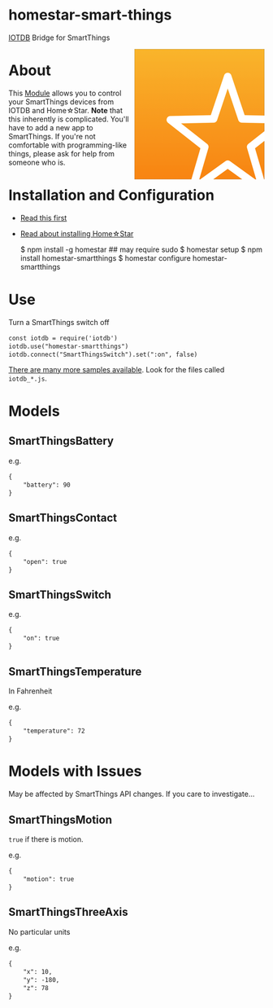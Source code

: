 # homestar-smart-things
[IOTDB](https://github.com/dpjanes/node-iotdb) Bridge for SmartThings

<img src="https://raw.githubusercontent.com/dpjanes/iotdb-homestar/master/docs/HomeStar.png" align="right" />


# About

This [Module](https://homestar.io/about/things) allows you to control your SmartThings devices from IOTDB and Home☆Star.
**Note** that this inherently is complicated. 
You'll have to add a new app to SmartThings.
If you're not comfortable with programming-like things, please ask for help from someone who is.

# Installation and Configuration

* [Read this first](https://github.com/dpjanes/node-iotdb/blob/master/docs/install.md)
* [Read about installing Home☆Star](https://github.com/dpjanes/node-iotdb/blob/master/docs/homestar.md) 

    $ npm install -g homestar    ## may require sudo
    $ homestar setup
    $ npm install homestar-smartthings
    $ homestar configure homestar-smartthings

# Use

Turn a SmartThings switch off

	const iotdb = require('iotdb')
    iotdb.use("homestar-smartthings")
	iotdb.connect("SmartThingsSwitch").set(":on", false)

[There are many more samples available](https://github.com/dpjanes/homestar-smartthings/tree/master/samples). 
Look for the files called <code>iotdb_*.js</code>.

# Models

## SmartThingsBattery
e.g. 

    {
        "battery": 90
    }

## SmartThingsContact
e.g. 

    {
        "open": true
    }

## SmartThingsSwitch

e.g. 

    {
        "on": true
    }

## SmartThingsTemperature

In Fahrenheit

e.g. 

    {
        "temperature": 72
    }


# Models with Issues

May be affected by SmartThings API changes. If you care to investigate...

## SmartThingsMotion

<code>true</code> if there is motion.

e.g. 

    {
        "motion": true
    }

## SmartThingsThreeAxis

No particular units

e.g. 

    {
        "x": 10,
        "y": -180,
        "z": 78
    }
